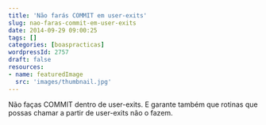 ```yaml
---
title: 'Não farás COMMIT em user-exits'
slug: nao-faras-commit-em-user-exits
date: 2014-09-29 09:00:25
tags: []
categories: [boaspracticas]
wordpressId: 2757
draft: false
resources:
- name: featuredImage
  src: 'images/thumbnail.jpg'
---
```

Não faças COMMIT dentro de user-exits. E garante também que rotinas que possas chamar a partir de user-exits não o fazem.
